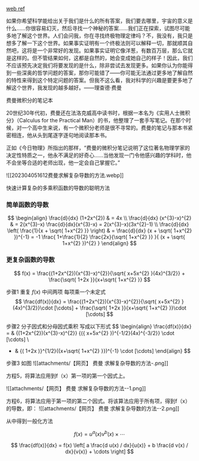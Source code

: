 
[web ref](https://baijiahao.baidu.com/s?id=1692681274475448005&wfr=spider&for=pc)

如果你希望科学能给出关于我们是什么的所有答案，我们要去哪里，宇宙的意义是什么……你很容易幻灭，然后寻找一个神秘的答案……我们正在探索，试图尽可能多地了解这个世界。人们会问我，你在寻找终极物理定律吗？不，我没有，我只是想多了解一下这个世界。如果事实证明有一个终极法则可以解释一切，那就顺其自然吧，这将是一个非常好的发现。如果事实证明它像洋葱，有数百万层，那么它就是这样的。但不管结果如何，这都是自然的，她会变成她自己的样子！因此，我们不应该预先决定我们将要发现的是什么，除非尝试去发现更多。如果你认为你能得到一些深奥的哲学问题的答案，那你可能错了——你可能无法通过更多地了解自然的特性来得到这个特定问题的答案。但我不这么看，我对科学的兴趣是要更多地了解这个世界，我发现的越多越好。——理查德·费曼

费曼微积分的笔记本

20世纪30年代初，费曼还在法洛克威高中读书时，根据一本名为《实用人士微积分》（Calculus for the Practical Man）的书，他整理了一套手写笔记。在那个时候，对一个高中生来说，有一个微积分老师是很不寻常的。费曼的笔记与那本书紧密相连，他从头到尾逐字逐句地阅读那本书。

正如《今日物理》所指出的那样，“费曼的微积分笔记说明了这位著名物理学家的决定性特质之一，他永不满足的好奇心……当他发现一门令他感兴趣的学科时，他不会坐等合适的老师出现，他一定会自己掌握它。”

![[202304051612费曼求解复杂导数的方法.webp]]

快速计算复杂的多乘积函数的导数的聪明方法

### 简单函数的导数
$$
\begin{align}
\frac{d}{dx} (1+2x^{2}) & = 4x \\
\frac{d}{dx}  (x^{3}-x)^{2} & = 2(x^{3}-x) \frac{d}{dx}(x^{3}-x)  = 2(x^{3}-x)(3x^{2}-1) \\
\frac{d}{dx} \left( \frac{1}{x + \sqrt{ 1+x^{2} }} \right) & = \frac{d}{dx} (x + \sqrt{ 1+x^{2} })^{-1} = -1 \frac{ 1+\frac{1}{2} \frac{2x}{\sqrt{ 1+x^{2} }} }{ (x + \sqrt{ 1+x^{2} })^{2} }
\end{align}
$$

### 更复杂函数的导数

$$
f(x) = 
\frac{(1+2x^{2})(x^{3}-x)^{2}}{\sqrt{ x+5x^{2} }(4x)^{3/2}} + 
\frac{\sqrt{ 1+2x }}{x+\sqrt{ 1+x^{2} }}
$$

步骤1 重复 $f(x)$ 中间两项 每项乘一个未定式
$$
\frac{df(x)}{dx} = 
\frac{(1+2x^{2})(x^{3}-x)^{2}}{\sqrt{ x+5x^{2} }(4x)^{3/2}}\cdot [\cdots] + 
\frac{\sqrt{ 1+2x }}{x+\sqrt{ 1+x^{2} }}\cdot [\cdots]
$$

步骤2 分子因式和分母因式乘积 写成以下形式
$$
\begin{align}
\frac{df(x)}{dx} =  & 
{(1+2x^{2})(x^{3}-x)^{2}} {({ x+5x^{2} })^{-1/2}(4x)^{-3/2}}
\cdot [\cdots]  \\
+   & 
{( 1+2x )}^{1/2}({x+\sqrt{ 1+x^{2} }})^{-1}
\cdot [\cdots]
\end{align}
$$

步骤3
如图
![[attachments/【网页】 费曼 求解复杂导数的方法-.png]]

方程5，将算法应用到f（x）第一项的第一个因式上。

![[attachments/【网页】 费曼 求解复杂导数的方法--1.png]]

方程6，将算法应用于第一项的第二个因式。将该算法应用于所有项，得到f（x）的导数，即：
![[attachments/【网页】 费曼 求解复杂导数的方法--2.png]]

从中得到一般化方法

$$
f(x) = 
u^{a}(x) v^{b}(x) \times \cdots
$$

$$
\frac{df(x)}{dx} = 
f(x) \left[ a \frac{d u(x) / dx}{u(x)}  + 
b \frac{d v(x) / dx}{v(x)} + 
\cdots
\right]
$$

